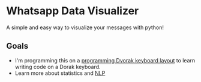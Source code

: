 # Whatsapp Data Visualizer

A simple and easy way to visualize your messages with python!

## Goals

- I'm programming this on a [programming Dvorak keyboard layout](https://en.wikipedia.org/wiki/Dvorak_keyboard_layout#Programmer_Dvorak) to learn writing code on a Dorak keyboard.
- Learn more about statistics and [NLP](https://en.wikipedia.org/wiki/Natural_language_processing)
